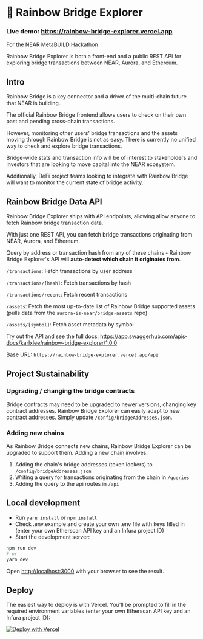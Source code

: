 # 🌈 Rainbow Bridge Explorer

### Live demo: https://rainbow-bridge-explorer.vercel.app

For the NEAR MetaBUILD Hackathon

Rainbow Bridge Explorer is both a front-end and a public REST API for exploring bridge transactions between NEAR, Aurora, and Ethereum.

## Intro

Rainbow Bridge is a key connector and a driver of the multi-chain future that NEAR is building.

The official Rainbow Bridge frontend allows users to check on their own past and pending cross-chain transactions.

However, monitoring other users' bridge transactions and the assets moving through Rainbow Bridge is not as easy. There is currently no unified way to check and explore bridge transactions.

Bridge-wide stats and transaction info will be of interest to stakeholders and investors that are looking to move capital into the NEAR ecosystem.

Additionally, DeFi project teams looking to integrate with Rainbow Bridge will want to monitor the current state of bridge activity.

## Rainbow Bridge Data API

Rainbow Bridge Explorer ships with API endpoints, allowing allow anyone to fetch Rainbow bridge transaction data.

With just one REST API, you can fetch bridge transactions originating from NEAR, Aurora, and Ethereum.

Query by address or transaction hash from any of these chains - Rainbow Bridge Explorer's API will **auto-detect which chain it originates from**.

`/transactions`: Fetch transactions by user address

`/transactions/[hash]`: Fetch transactions by hash

`/transactions/recent`: Fetch recent transactions

`/assets`: Fetch the most up-to-date list of Rainbow Bridge supported assets (pulls data from the `aurora-is-near/bridge-assets` repo)

`/assets/[symbol]`: Fetch asset metadata by symbol

Try out the API and see the full docs: https://app.swaggerhub.com/apis-docs/karlxlee/rainbow-bridge-explorer/1.0.0

Base URL: `https://rainbow-bridge-explorer.vercel.app/api`

## Project Sustainability

### Upgrading / changing the bridge contracts

Bridge contracts may need to be upgraded to newer versions, changing key contract addresses. Rainbow Bridge Explorer can easily adapt to new contract addresses. Simply update `/config/bridgeAddresses.json`.

### Adding new chains

As Rainbow Bridge connects new chains, Rainbow Bridge Explorer can be upgraded to support them. Adding a new chain involves:

1. Adding the chain's bridge addresses (token lockers) to `/config/bridgeAddresses.json`
2. Writing a query for transactions originating from the chain in `/queries`
3. Adding the query to the api routes in `/api`

## Local development

- Run `yarn install` or `npm install`
- Check .env.example and create your own .env file with keys filled in (enter your own Etherscan API key and an Infura project ID)
- Start the development server:

```bash
npm run dev
# or
yarn dev
```

Open [http://localhost:3000](http://localhost:3000) with your browser to see the result.

## Deploy

The easiest way to deploy is with Vercel. You'll be prompted to fill in the required environment variables (enter your own Etherscan API key and an Infura project ID):

[![Deploy with Vercel](https://vercel.com/button)](https://vercel.com/new/clone?repository-url=https%3A%2F%2Fgithub.com%2Fkarlxlee%2Frainbow-bridge-explorer&env=ETHERSCAN_KEY,INFURA_PROJECT_ID)
